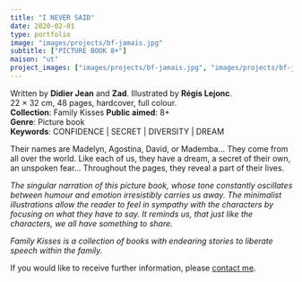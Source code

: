 ```yaml
---
title: "I NEVER SAID"
date: 2020-02-01
type: portfolio
image: "images/projects/bf-jamais.jpg"
subtitle: ["PICTURE BOOK 8+"]
maison: "ut"
project_images: ["images/projects/bf-jamais.jpg", "images/projects/bf-jamais-dp.jpg", "images/projects/bf-jamais-dp2.jpg", "images/projects/bf-jamais-dp3.jpg"]
---
```


Written by **Didier Jean** and **Zad**. 
Illustrated by **Régis Lejonc**.   
22 × 32 cm, 48 pages, hardcover, full colour.  
**Collection**: Family Kisses 
**Public aimed**: 8+   
**Genre**: Picture book      
**Keywords**: CONFIDENCE | SECRET | DIVERSITY | DREAM   


Their names are Madelyn, Agostina, David, or Mademba...
They come from all over the world. 
Like each of us, they have a dream, a secret of their own, an unspoken fear...
Throughout the pages, they reveal a part of their lives.

*The singular narration of this picture book, whose tone constantly oscillates between humour and emotion irresistibly carries us away.* 
*The minimalist illustrations allow the reader to feel in sympathy with the characters by focusing on what they have to say.* 
*It reminds us, that just like the characters, we all have something to share.*      




*Family Kisses is a collection of books with endearing stories to liberate speech within the family.*




If you would like to receive further information, please [contact me](mailto:melanie.guillaumin.edition@gmail.com).


